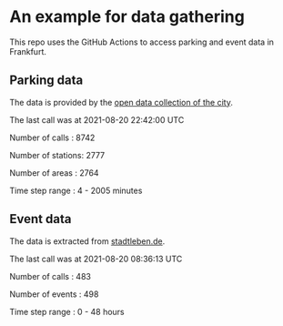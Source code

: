 # An example for data gathering

This repo uses the GitHub Actions to access parking and event data in Frankfurt.

## Parking data
The data is provided by the [open data collection of the city](https://www.offenedaten.frankfurt.de/).

The last call was at 2021-08-20 22:42:00 UTC

Number of calls   : 8742

Number of stations: 2777

Number of areas   : 2764

Time step range   :    4 - 2005 minutes


## Event data
The data is extracted from [stadtleben.de](https://stadtleben.de/frankfurt/).

The last call was at 2021-08-20 08:36:13 UTC

Number of calls   : 483

Number of events  : 498

Time step range   :   0 -  48 hours

